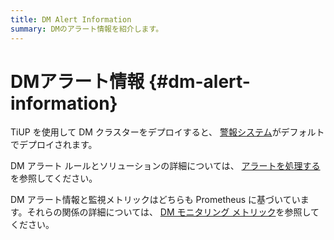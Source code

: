 ```yaml
---
title: DM Alert Information
summary: DMのアラート情報を紹介します。
---
```


# DMアラート情報 {#dm-alert-information}

TiUP を使用して DM クラスターをデプロイすると、 [警報システム](/dm/migrate-data-using-dm.md#step-8-monitor-the-task-and-check-logs)がデフォルトでデプロイされます。

DM アラート ルールとソリューションの詳細については、 [アラートを処理する](/dm/dm-handle-alerts.md)を参照してください。

DM アラート情報と監視メトリックはどちらも Prometheus に基づいています。それらの関係の詳細については、 [DM モニタリング メトリック](/dm/monitor-a-dm-cluster.md)を参照してください。
